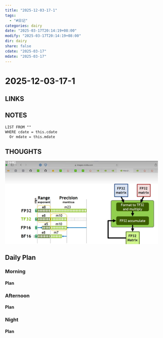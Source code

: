 ```yaml
---
title: "2025-12-03-17-1"
tags:
  - "#日记"
categories: dairy
date: "2025-03-17T20:14:19+08:00"
modify: "2025-03-17T20:14:19+08:00"
dir: dairy
share: false
cdate: "2025-03-17"
mdate: "2025-03-17"
---
```


# 2025-12-03-17-1

## LINKS

## NOTES


```dataview
LIST FROM "" 
WHERE cdate = this.cdate
  Or mdate = this.mdate
```
## THOUGHTS
![image.png](https://raw.githubusercontent.com/Tendourisu/images/master/20250317201442131.png)

## Daily Plan

### Morning

#### Plan

### Afternoon

#### Plan

### Night

#### Plan


